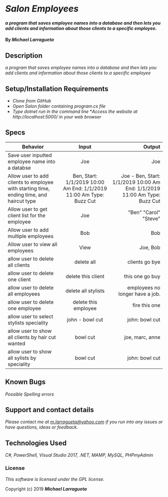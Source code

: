 # _Salon Employees_

#### _a program that saves employee names into a database and then lets you add clients and information about those clients to a specific employee._

#### By _**Michael Larragueta**_

## Description

_a program that saves employee names into a database and then lets you add clients and information about those clients to a specific employee_

## Setup/Installation Requirements

* _Clone from GitHub_
* _Open Salon folder containing program.cs file_
* _Type dotnet run in the command line_
*_Access the website at http://localhost:5000/ in your web browser_

## Specs

| Behavior | Input | Output | 
| ------------- |:-------------:| -----:| 
| Save user inputted employee name into a databse | Joe | Joe | 
| Allow user to add clients to employee with starting time, ending time, and haircut type | Ben, Start: 1/1/2019 10:00 Am End: 1/1/2019 11:00 Am Type: Buzz Cut | Joe - Ben, Start: 1/1/2019 10:00 Am End: 1/1/2019 11:00 Am Type: Buzz Cut | 
| Allow user to get client list for the employee | Joe | "Ben" "Carol" "Steve" | 
| Allow user to add multiple employees | Bob | Bob | 
| Allow user to view all employees | View | Joe, Bob |
| allow user to delete all clients | delete all | clients go bye | 
| allow user to delete one client | delete this client | this one go buy | 
| allow user to delete all employees | delete all stylists | employees no longer have a job. | 
| allow user to delete one employee | delete this employee | fire this one | 
| allow user to select stylists speciality | john - bowl cut | john: bowl cut | 
| allow user to show all clients by hair cut wanted | bowl cut | joe, marc, anne | 
| allow user to show all sylists by speciality | bowl cut | john: bowl cut | 


## Known Bugs

_Possible Spelling errors_

## Support and contact details

_Please contact me at m.larragueta@yahoo.com if you run into any issues or have questions, ideas or feedback._

## Technologies Used

_C#, PowerShell, Visual Studio 2017, .NET, MAMP, MySQL, PHPmyAdmin_

### License

*This software is licensed under the GPL license.*

Copyright (c) 2019 **_Michael Larragueta_**